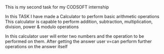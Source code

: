 This is my second task for my CODSOFT internship

In this TASK I have made a Calculator to perform basic arithmetic operations
This calculator is capable to perform addition, subtraction, multiplication, division, power & modulo operations

In this calculator user will enter two numbers and the operation to be performed on them.
After getting the answer user v=can perform further operations on the answer itself
